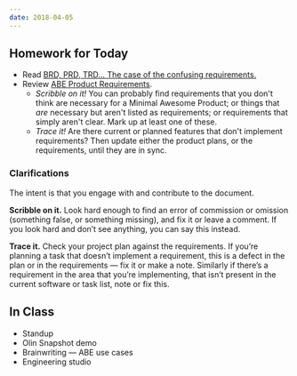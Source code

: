 ```yaml
---
date: 2018-04-05
---
```


## Homework for Today

* Read [BRD, PRD, TRD… The case of the confusing requirements.](https://medium.com/@TylerLogtenberg/brd-prd-trd-the-case-of-the-confusing-requirements-cebd5e54ff2b)
* Review [ABE Product Requirements](https://docs.google.com/document/d/1lz7lsibd7zK_rMsybPkeTqk0Dfg38Lt5uspNbQes9mw/edit).
  * _Scribble on it!_ You can probably find requirements that you don't think
    are necessary for a Minimal Awesome Product; or things that _are_ necessary
    but aren't listed as requirements; or requirements that simply aren't clear.
    Mark up at least one of these.
  * _Trace it!_ Are there current or planned features that don't implement
    requirements? Then update either the product plans, or the requirements,
    until they are in sync.

### Clarifications

The intent is that you engage with and contribute to the document.

**Scribble on it.** Look hard enough to find an error of commission or omission (something false, or something missing), and fix it or leave a comment. If you look hard and don’t see anything, you can say this instead.

**Trace it.** Check your project plan against the requirements. If you’re planning a task that doesn’t implement a requirement, this is a defect in the plan or in the requirements — fix it or make a note. Similarly if there’s a requirement in the area that you’re implementing, that isn’t present in the current software or task list, note or fix this.

## In Class

* Standup
* Olin Snapshot demo
* Brainwriting — ABE use cases
* Engineering studio

